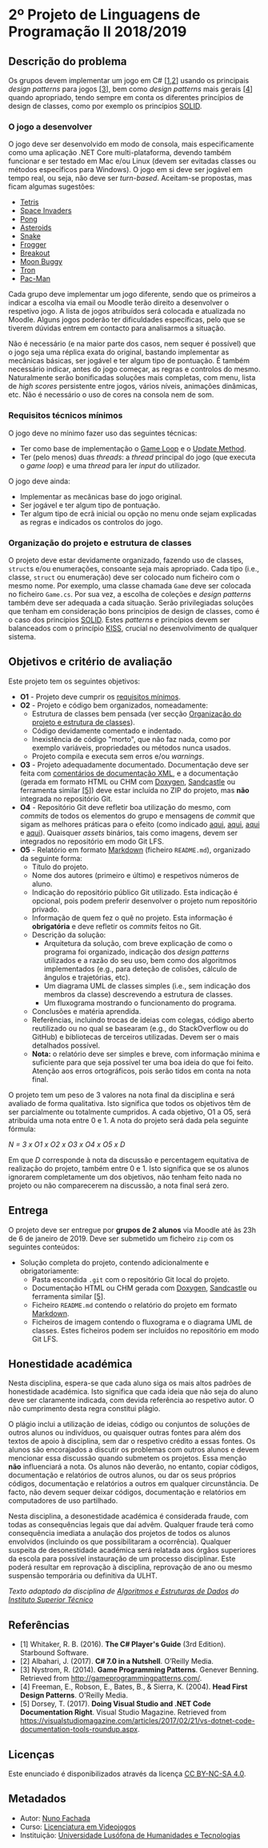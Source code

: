 <!--
2º Projeto de Linguagens de Programação II 2018/2019 (c) by Nuno Fachada

2º Projeto de Linguagens de Programação II 2018/2019 is licensed under a
Creative Commons Attribution-NonCommercial-ShareAlike 4.0 International License.

You should have received a copy of the license along with this
work. If not, see <http://creativecommons.org/licenses/by-nc-sa/4.0/>.
-->

# 2º Projeto de Linguagens de Programação II 2018/2019

## Descrição do problema

Os grupos devem implementar um jogo em C# \[[1][ref1],[2][ref2]\] usando os
principais *design patterns* para jogos \[[3][ref3]\], bem como *design
patterns* mais gerais \[[4][ref4]\] quando apropriado, tendo sempre em conta
os diferentes princípios de design de classes, como por exemplo os princípios
[SOLID][].

### O jogo a desenvolver

O jogo deve ser desenvolvido em modo de consola, mais especificamente como uma
aplicação .NET Core multi-plataforma, devendo também funcionar e ser testado em
Mac e/ou Linux (devem ser evitadas classes ou métodos específicos para Windows).
O jogo em si deve ser jogável em tempo real, ou seja, não deve ser *turn-based*.
Aceitam-se propostas, mas ficam algumas sugestões:

*   [Tetris][]
*   [Space Invaders][]
*   [Pong][]
*   [Asteroids][]
*   [Snake][]
*   [Frogger][]
*   [Breakout][]
*   [Moon Buggy][]
*   [Tron][]
*   [Pac-Man][]

Cada grupo deve implementar um jogo diferente, sendo que os primeiros a
indicar a escolha via email ou Moodle terão direito a desenvolver o respetivo
jogo. A lista de jogos atribuídos será colocada e atualizada no Moodle. Alguns
jogos poderão ter dificuldades específicas, pelo que se tiverem dúvidas entrem
em contacto para analisarmos a situação.

Não é necessário (e na maior parte dos casos, nem sequer é possível) que o jogo
seja uma réplica exata do original, bastando implementar as mecânicas básicas,
ser jogável e ter algum tipo de pontuação. É também necessário indicar, antes
do jogo começar, as regras e controlos do mesmo. Naturalmente serão bonificadas
soluções mais completas, com menu, lista de *high scores* persistente entre
jogos, vários níveis, animações dinâmicas, etc. Não é necessário o uso de cores
na consola nem de som.

<a name="reqmin"></a>

### Requisitos técnicos mínimos

O jogo deve no mínimo fazer uso das seguintes técnicas:

*   Ter como base de implementação o [Game Loop][] e o [Update Method][].
*   Ter (pelo menos) duas *threads*: a *thread* principal do jogo (que executa
    o *game loop*) e uma *thread* para ler *input* do utilizador.

O jogo deve ainda:

*   Implementar as mecânicas base do jogo original.
*   Ser jogável e ter algum tipo de pontuação.
*   Ter algum tipo de ecrã inicial ou opção no menu onde sejam explicadas as
    regras e indicados os controlos do jogo.

<a name="orgclasses"></a>

### Organização do projeto e estrutura de classes

O projeto deve estar devidamente organizado, fazendo uso de classes, `struct`s
e/ou enumerações, consoante seja mais apropriado. Cada tipo (i.e., classe,
`struct` ou enumeração) deve ser colocado num ficheiro com o mesmo nome. Por
exemplo, uma classe chamada `Game` deve ser colocada no ficheiro `Game.cs`. Por
sua vez, a escolha de coleções e *design patterns* também deve ser adequada a
cada situação. Serão privilegiadas soluções que tenham em consideração bons
princípios de design de classes, como é o caso dos princípios [SOLID][]. Estes
*patterns* e princípios devem ser balanceados com o princípio [KISS][], crucial
no desenvolvimento de qualquer sistema.

<a name="objetivos"></a>

## Objetivos e critério de avaliação

Este projeto tem os seguintes objetivos:

*   **O1** - Projeto deve cumprir os [requisitos mínimos](#reqmin).
*   **O2** - Projeto e código bem organizados, nomeadamente:
    *   Estrutura de classes bem pensada (ver secção [Organização do projeto e
        estrutura de classes](#orgclasses)).
    *   Código devidamente comentado e indentado.
    *   Inexistência de código "morto", que não faz nada, como por exemplo
        variáveis, propriedades ou métodos nunca usados.
    *   Projeto compila e executa sem erros e/ou *warnings*.
*   **O3** - Projeto adequadamente documentado. Documentação deve ser feita com
    [comentários de documentação XML][XML], e a documentação (gerada em formato
    HTML ou CHM com [Doxygen][], [Sandcastle][] ou ferramenta similar
    [\[5\]][ref5]) deve estar incluída no ZIP do projeto, mas **não** integrada
    no repositório Git.
*   **O4** - Repositório Git deve refletir boa utilização do mesmo, com
    *commits* de todos os elementos do grupo e mensagens de *commit* que sigam
    as melhores práticas para o efeito (como indicado
    [aqui](https://chris.beams.io/posts/git-commit/),
    [aqui](https://gist.github.com/robertpainsi/b632364184e70900af4ab688decf6f53),
    [aqui](https://github.com/erlang/otp/wiki/writing-good-commit-messages) e
    [aqui](https://stackoverflow.com/questions/2290016/git-commit-messages-50-72-formatting)).
    Quaisquer *assets* binários, tais como imagens, devem ser integrados
    no repositório em modo Git LFS.
*   **O5** - Relatório em formato [Markdown][] (ficheiro `README.md`),
    organizado da seguinte forma:
    *   Título do projeto.
    *   Nome dos autores (primeiro e último) e respetivos números de aluno.
    *   Indicação do repositório público Git utilizado. Esta indicação é
        opcional, pois podem preferir desenvolver o projeto num repositório
        privado.
    *   Informação de quem fez o quê no projeto. Esta informação é
        **obrigatória** e deve refletir os *commits* feitos no Git.
    *   Descrição da solução:
        *   Arquitetura da solução, com breve explicação de como o programa foi
            organizado, indicação dos *design patterns* utilizados e a razão do
            seu uso, bem como dos algoritmos implementados (e.g., para deteção
            de colisões, cálculo de ângulos e trajetórias, etc).
        *   Um diagrama UML de classes simples (i.e., sem indicação dos
            membros da classe) descrevendo a estrutura de classes.
        *   Um fluxograma mostrando o funcionamento do programa.
    *   Conclusões e matéria aprendida.
    *   Referências, incluindo trocas de ideias com colegas, código aberto
        reutilizado ou no qual se basearam (e.g., do StackOverflow ou do GitHub)
        e bibliotecas de terceiros utilizadas. Devem ser o mais detalhados
        possível.
    *   **Nota:** o relatório deve ser simples e breve, com informação mínima e
        suficiente para que seja possível ter uma boa ideia do que foi feito.
        Atenção aos erros ortográficos, pois serão tidos em conta na nota
        final.

O projeto tem um peso de 3 valores na nota final da disciplina e será avaliado
de forma qualitativa. Isto significa que todos os objetivos têm de ser
parcialmente ou totalmente cumpridos. A cada objetivo, O1 a O5, será atribuída
uma nota entre 0 e 1. A nota do projeto será dada pela seguinte fórmula:

*N = 3 x O1 x O2 x O3 x O4 x O5 x D*

Em que *D* corresponde à nota da discussão e percentagem equitativa de
realização do projeto, também entre 0 e 1. Isto significa que se os alunos
ignorarem completamente um dos objetivos, não tenham feito nada no projeto ou
não comparecerem na discussão, a nota final será zero.

## Entrega

O projeto deve ser entregue por **grupos de 2 alunos** via Moodle até às 23h de
6 de janeiro de 2019. Deve ser submetido um ficheiro `zip` com os seguintes
conteúdos:

*   Solução completa do projeto, contendo adicionalmente e obrigatoriamente:
    *   Pasta escondida `.git` com o repositório Git local do projeto.
    *   Documentação HTML ou CHM gerada com [Doxygen][], [Sandcastle][] ou
        ferramenta similar [\[5\]][ref5].
    *   Ficheiro `README.md` contendo o relatório do projeto em formato
        [Markdown][].
    *   Ficheiros de imagem contendo o fluxograma e o diagrama UML de classes.
        Estes ficheiros podem ser incluídos no repositório em modo Git LFS.

## Honestidade académica

Nesta disciplina, espera-se que cada aluno siga os mais altos padrões de
honestidade académica. Isto significa que cada ideia que não seja do
aluno deve ser claramente indicada, com devida referência ao respetivo
autor. O não cumprimento desta regra constitui plágio.

O plágio inclui a utilização de ideias, código ou conjuntos de soluções
de outros alunos ou indivíduos, ou quaisquer outras fontes para além
dos textos de apoio à disciplina, sem dar o respetivo crédito a essas
fontes. Os alunos são encorajados a discutir os problemas com outros
alunos e devem mencionar essa discussão quando submetem os projetos.
Essa menção **não** influenciará a nota. Os alunos não deverão, no
entanto, copiar códigos, documentação e relatórios de outros alunos, ou dar os
seus próprios códigos, documentação e relatórios a outros em qualquer
circunstância. De facto, não devem sequer deixar códigos, documentação e
relatórios em computadores de uso partilhado.

Nesta disciplina, a desonestidade académica é considerada fraude, com
todas as consequências legais que daí advêm. Qualquer fraude terá como
consequência imediata a anulação dos projetos de todos os alunos envolvidos
(incluindo os que possibilitaram a ocorrência). Qualquer suspeita de
desonestidade académica será relatada aos órgãos superiores da escola
para possível instauração de um processo disciplinar. Este poderá
resultar em reprovação à disciplina, reprovação de ano ou mesmo suspensão
temporária ou definitiva da ULHT.

*Texto adaptado da disciplina de [Algoritmos e
Estruturas de Dados][aed] do [Instituto Superior Técnico][ist]*

## Referências

*   <a name="ref1">\[1\]</a> Whitaker, R. B. (2016). **The C# Player's Guide**
    (3rd Edition). Starbound Software.
*   <a name="ref2">\[2\]</a> Albahari, J. (2017). **C# 7.0 in a Nutshell**.
    O’Reilly Media.
*   <a name="ref3">\[3\]</a> Nystrom, R. (2014). **Game Programming Patterns**.
    Genever Benning. Retrieved from <http://gameprogrammingpatterns.com/>.
*   <a name="ref4">\[4\]</a> Freeman, E., Robson, E., Bates, B., & Sierra, K.
    (2004). **Head First Design Patterns**. O'Reilly Media.
*   <a name="ref5">\[5\]</a> Dorsey, T. (2017). **Doing Visual Studio and .NET
    Code Documentation Right**. Visual Studio Magazine. Retrieved from
    <https://visualstudiomagazine.com/articles/2017/02/21/vs-dotnet-code-documentation-tools-roundup.aspx>.

## Licenças

Este enunciado é disponibilizados através da licença [CC BY-NC-SA 4.0][].

## Metadados

*   Autor: [Nuno Fachada][]
*   Curso:  [Licenciatura em Videojogos][lamv]
*   Instituição: [Universidade Lusófona de Humanidades e Tecnologias][ULHT]

[ref1]:#ref1
[ref2]:#ref2
[ref3]:#ref3
[ref4]:#ref4
[ref5]:#ref5
[CC BY-NC-SA 4.0]:https://creativecommons.org/licenses/by-nc-sa/4.0/
[lamv]:https://www.ulusofona.pt/licenciatura/videojogos
[Nuno Fachada]:https://github.com/fakenmc
[ULHT]:https://www.ulusofona.pt/
[aed]:https://fenix.tecnico.ulisboa.pt/disciplinas/AED-2/2009-2010/2-semestre/honestidade-academica
[ist]:https://tecnico.ulisboa.pt/pt/
[Markdown]:https://guides.github.com/features/mastering-markdown/
[Doxygen]:https://www.stack.nl/~dimitri/doxygen/
[Sandcastle]:https://github.com/EWSoftware/SHFB
[KISS]:https://en.wikipedia.org/wiki/KISS_principle
[XML]:https://docs.microsoft.com/dotnet/csharp/codedoc
[SOLID]:https://en.wikipedia.org/wiki/SOLID
[Snake]:https://en.wikipedia.org/wiki/Snake_(video_game_genre)
[Frogger]:https://en.wikipedia.org/wiki/Frogger
[Breakout]:https://en.wikipedia.org/wiki/Breakout_(video_game)
[Moon buggy]:https://www.seehuhn.de/pages/moon-buggy
[Tron]:https://en.wikipedia.org/wiki/Tron_(video_game)
[Pac-Man]:https://en.wikipedia.org/wiki/Pac-Man
[Asteroids]:https://en.wikipedia.org/wiki/Asteroids_(video_game)
[Pong]:https://en.wikipedia.org/wiki/Pong
[Tetris]:https://en.wikipedia.org/wiki/Tetris
[Space Invaders]:https://en.wikipedia.org/wiki/Space_Invaders
[Game Loop]:http://gameprogrammingpatterns.com/game-loop.html
[Update Method]:http://gameprogrammingpatterns.com/update-method.html
